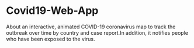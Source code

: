 # Covid19-Web-App
About an interactive, animated COVID-19 coronavirus map to track the outbreak over time by country and case report.In addition, it notifies people who have been exposed to the virus.
